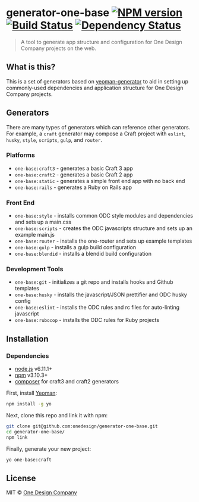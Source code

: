 # generator-one-base [![NPM version][npm-image]][npm-url] [![Build Status][travis-image]][travis-url] [![Dependency Status][daviddm-image]][daviddm-url]
> A tool to generate app structure and configuration for One Design Company projects on the web.

## What is this?

This is a set of generators based on [yeoman-generator][yeoman-url] to aid in setting up commonly-used dependencies and application structure for One Design Company projects.

## Generators

There are many types of generators which can reference other generators. For example, a `craft` generator may compose a Craft project with `eslint`, `husky`, `style`, `scripts`, `gulp`, and `router`.

### Platforms

- `one-base:craft3` - generates a basic Craft 3 app
- `one-base:craft2` - generates a basic Craft 2 app
- `one-base:static` - generates a simple front end app with no back end
- `one-base:rails` - generates a Ruby on Rails app

### Front End

- `one-base:style` - installs common ODC style modules and dependencies and sets up a main.css
- `one-base:scripts` - creates the ODC javascripts structure and sets up an example main.js
- `one-base:router` - installs the one-router and sets up example templates
- `one-base:gulp` - installs a gulp build configuration
- `one-base:blendid` - installs a blendid build configuration

### Development Tools

- `one-base:git` - initializes a git repo and installs hooks and Github templates
- `one-base:husky` - installs the javascript/JSON prettifier and ODC husky config
- `one-base:eslint` - installs the ODC rules and rc files for auto-linting javascript
- `one-base:rubocop` - installs the ODC rules for Ruby projects


## Installation

### Dependencies
- [node.js][node-url] v6.11.1+
- [npm][npm-url] v3.10.3+
- [composer][composer-url] for craft3 and craft2 generators

First, install [Yeoman][yeoman-url]:

```bash
npm install -g yo
```

Next, clone this repo and link it with npm:

```bash
git clone git@github.com:onedesign/generator-one-base.git
cd generator-one-base/
npm link
```

Finally, generate your new project:

```bash
yo one-base:craft
```

## License

MIT © [One Design Company](https://onedesigncompany.com)


[npm-image]: https://badge.fury.io/js/generator-one-base.svg
[npm-url]: https://npmjs.org/package/generator-one-base
[travis-image]: https://travis-ci.org/onedesign/generator-one-base.svg?branch=master
[travis-url]: https://travis-ci.org/onedesign/generator-one-base
[daviddm-image]: https://david-dm.org/onedesign/generator-one-base.svg?theme=shields.io
[daviddm-url]: https://david-dm.org/onedesign/generator-one-base
[yeoman-url]: http://yeoman.io/authoring
[npm-url]: https://www.npmjs.com/
[node-url]: https://nodejs.org/
[composer-url]: https://getcomposer.org/
